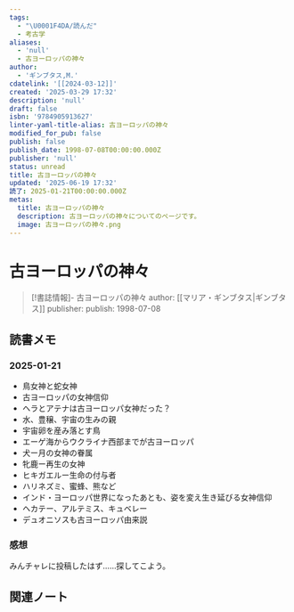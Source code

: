```yaml
---
tags:
  - "\U0001F4DA/読んだ"
  - 考古学
aliases:
  - 'null'
  - 古ヨーロッパの神々
author:
  - 'ギンブタス,M.'
cdatelink: '[[2024-03-12]]'
created: '2025-03-29 17:32'
description: 'null'
draft: false
isbn: '9784905913627'
linter-yaml-title-alias: 古ヨーロッパの神々
modified_for_pub: false
publish: false
publish_date: 1998-07-08T00:00:00.000Z
publisher: 'null'
status: unread
title: 古ヨーロッパの神々
updated: '2025-06-19 17:32'
読了: 2025-01-21T00:00:00.000Z
metas:
  title: 古ヨーロッパの神々
  description: 古ヨーロッパの神々についてのページです。
  image: 古ヨーロッパの神々.png
---
```

# 古ヨーロッパの神々

> [!書誌情報]-
>  古ヨーロッパの神々
>  author: [[マリア・ギンブタス|ギンブタス]]
>  publisher: 
>  publish: 1998-07-08 

## 読書メモ
### 2025-01-21
- 鳥女神と蛇女神
- 古ヨーロッパの女神信仰
- ヘラとアテナは古ヨーロッパ女神だった？
- 水、豊穣、宇宙の生みの親
- 宇宙卵を産み落とす鳥
- エーゲ海からウクライナ西部までが古ヨーロッパ
- 犬ー月の女神の眷属
- 牝鹿ー再生の女神
- ヒキガエルー生命の付与者
- ハリネズミ、蜜蜂、熊など
- インド・ヨーロッパ世界になったあとも、姿を変え生き延びる女神信仰
- ヘカテー、アルテミス、キュベレー
- デュオニソスも古ヨーロッパ由来説
### 感想
みんチャレに投稿したはず……探してこよう。
## 関連ノート
